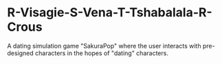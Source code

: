 # R-Visagie-S-Vena-T-Tshabalala-R-Crous
A dating simulation game "SakuraPop" where the user interacts with pre-designed characters in the hopes of "dating" characters.
